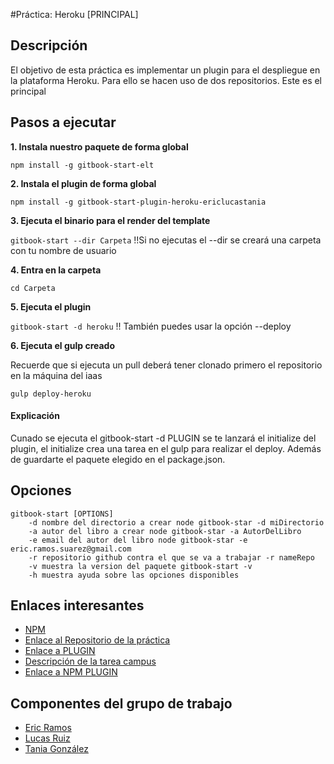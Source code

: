 #Práctica: Heroku [PRINCIPAL]


## Descripción

El objetivo de esta práctica es implementar un plugin para el despliegue en la plataforma Heroku. Para ello se hacen uso de dos repositorios.
Este es el principal


## Pasos a ejecutar 

**1. Instala nuestro paquete de forma global**

```npm install -g gitbook-start-elt```

**2. Instala el plugin de forma global**

```npm install -g gitbook-start-plugin-heroku-ericlucastania```

**3. Ejecuta el binario para el render del template**

```gitbook-start --dir Carpeta``` !!Si no ejecutas el --dir se creará una carpeta con tu nombre de usuario

**4. Entra en la carpeta**

 ```cd Carpeta```

**5. Ejecuta el plugin**

```gitbook-start -d heroku``` !! También puedes usar la opción --deploy


**6. Ejecuta el gulp creado**

Recuerde que si ejecuta un pull deberá tener clonado primero el repositorio en la máquina del iaas

```gulp deploy-heroku```

#### Explicación

Cunado se ejecuta el gitbook-start -d PLUGIN se te lanzará el initialize del plugin,
el initialize crea una tarea en el gulp para realizar el deploy. Además de guardarte el paquete
elegido en el package.json.

## Opciones

    gitbook-start [OPTIONS]
        -d nombre del directorio a crear node gitbook-star -d miDirectorio
        -a autor del libro a crear node gitbook-star -a AutorDelLibro
        -e email del autor del libro node gitbook-star -e eric.ramos.suarez@gmail.com
        -r repositorio github contra el que se va a trabajar -r nameRepo
        -v muestra la version del paquete gitbook-start -v
        -h muestra ayuda sobre las opciones disponibles




## Enlaces interesantes 
 
* [NPM](https://www.npmjs.com/package/gitbook-start-elt)
* [Enlace al Repositorio de la práctica](https://github.com/ULL-ESIT-SYTW-1617/practica-plugins-heroku-ericlucastania)
* [Enlace a PLUGIN](https://github.com/ULL-ESIT-SYTW-1617/gitbook-start-heroku-ericlucastania.git)
* [Descripción de la tarea campus](https://casianorodriguezleon.gitbooks.io/ull-esit-1617/content/practicas/practicaplugin2.html)
* [Enlace a NPM PLUGIN](https://www.npmjs.com/package/gitbook-start-plugin-heroku-ericlucastania)

## Componentes del grupo de trabajo

* [Eric Ramos](https://github.com/alu0100786330)
* [Lucas Ruiz](https://github.com/alu0100785265)
* [Tania González](https://github.com/tania77)


